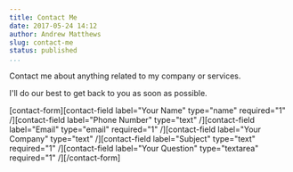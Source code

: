 ```yaml
---
title: Contact Me
date: 2017-05-24 14:12
author: Andrew Matthews
slug: contact-me
status: published
...
```


Contact me about anything related to my company or services.

I'll do our best to get back to you as soon as possible.

\[contact-form\]\[contact-field label="Your Name" type="name" required="1" /\]\[contact-field label="Phone Number" type="text" /\]\[contact-field label="Email" type="email" required="1" /\]\[contact-field label="Your Company" type="text" /\]\[contact-field label="Subject" type="text" required="1" /\]\[contact-field label="Your Question" type="textarea" required="1" /\]\[/contact-form\]
